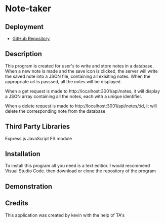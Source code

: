 # Note-taker

## Deployment
* [GitHub Repository](https://github.com/cn-kp/Note-taker)

## Description

This program is created for user's to write and store notes in a database. When a new note is made and the save icon is clicked, the server will write the saved note into a JSON file, containing all exisiting notes. When the appropriate url is passsed, all the notes will be displayed. 

When a get request is made to http://localhost:3001/api/notes, it will display a JSON array containing all the notes, each with a unique identifier.

When a delete request is made to http://localhost:3001/api/notes/:id, it will delete the corresponding note from the database

## Third Party Libraries

Express.js
JavaScript
FS module

## Installation

To install this program all you need is a text editior. I would recommend Visual Studio Code. then download or clone the repository of the program

## Demonstration



## Credits

This application was created by kevin with the help of TA's